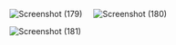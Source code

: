 ![Screenshot (179)](https://github.com/user-attachments/assets/56d7a5c5-ea56-4b7d-92a5-96e6e02ecd89) &nbsp;&nbsp;&nbsp; ![Screenshot (180)](https://github.com/user-attachments/assets/6c293b89-ea00-4bca-9606-34cf505b2cd4)

![Screenshot (181)](https://github.com/user-attachments/assets/e04b2b74-4e5f-4e73-8fa8-3b43a5bba674)


